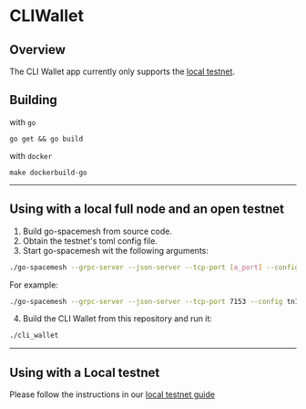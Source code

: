# CLIWallet

## Overview
The CLI Wallet app currently only supports the [local testnet](https://github.com/spacemeshos/local-testnet/).

## Building
with `go`
```
go get && go build
```
with `docker`

`make dockerbuild-go`

---

## Using with a local full node and an open testnet
1. Build go-spacemesh from source code.
2. Obtain the testnet's toml config file.
3. Start go-spacemesh wit the following arguments:

```bash
./go-spacemesh --grpc-server --json-server --tcp-port [a_port] --config [tomlFileLocation] -d [nodeDataFilesPath]
```

For example:
```bash
./go-spacemesh --grpc-server --json-server --tcp-port 7153 --config tn1.toml -d ~/spacemesh_data
```

4. Build the CLI Wallet from this repository and run it:

```bash
./cli_wallet
```

---

## Using with a Local testnet
Please follow the instructions in our [local testnet guide](https://testnet.spacemesh.io/#/local)
